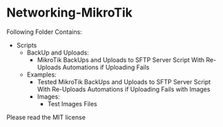 # Networking-MikroTik
Following Folder Contains:
* Scripts
  - BackUp and Uploads:
    - MikroTik BackUps and Uploads to SFTP Server Script With Re-Uploads Automations if Uploading Fails
  - Examples:
    - Tested MikroTik BackUps and Uploads to SFTP Server Script With Re-Uploads Automations if Uploading Fails with Images
    - Images:
      - Test Images Files

Please read the MIT license
